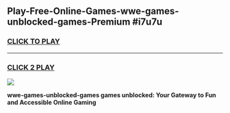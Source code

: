 
## Play-Free-Online-Games-wwe-games-unblocked-games-Premium #i7u7u
<h3>
<a href="https://premium.freeplayer.one?title=wwe-games-unblocked-games&ref=8M">CLICK TO PLAY</a></h3>
<hr>

<h3>
<a href="https://premium.freeplayer.one?title=wwe-games-unblocked-games&ref=8M">CLICK 2 PLAY</a>
  
</h3>

<a href="https://premium.freeplayer.one?title=wwe-games-unblocked-games&ref=8M"><img src="https://clearcache.store/games.png"></a>


**wwe-games-unblocked-games games unblocked: Your Gateway to Fun and Accessible Online Gaming**

